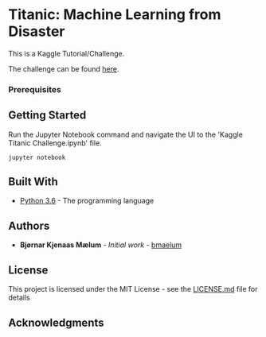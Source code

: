 
# Titanic: Machine Learning from Disaster

This is a Kaggle Tutorial/Challenge.

The challenge can be found [here](https://www.kaggle.com/c/titanic#tutorials).

### Prerequisites

## Getting Started
Run the Jupyter Notebook command and navigate the UI to the 'Kaggle Titanic Challenge.ipynb' file.
```
jupyter notebook
```

## Built With

* [Python 3.6](https://www.python.org/) - The programming language

## Authors

* **Bjørnar Kjenaas Mælum** - *Initial work* - [bmaelum](https://github.com/bmaelum)

## License

This project is licensed under the MIT License - see the [LICENSE.md](LICENSE.md) file for details

## Acknowledgments
